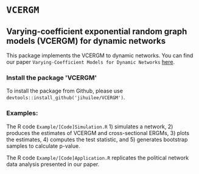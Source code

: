 # `VCERGM`

## Varying-coefficient exponential random graph models (VCERGM) for dynamic networks

This package implements the VCERGM to dynamic networks. You can find our paper `Varying-Coefficient Models for Dynamic Networks` [here](https://arxiv.org/abs/1702.03632).

### Install the package 'VCERGM'
To install the package from Github, please use `devtools::install_github('jihuilee/VCERGM')`.

### Examples:

The R code `Example/[Code]Simulation.R` 1) simulates a network, 2) produces the estimates of VCERGM and cross-sectional ERGMs, 3) plots the estimates, 4) computes the test statistic, and 5) generates bootstrap samples to calculate p-value.

The R code `Example/[Code]Application.R` replicates the political network data analysis presented in our paper.
